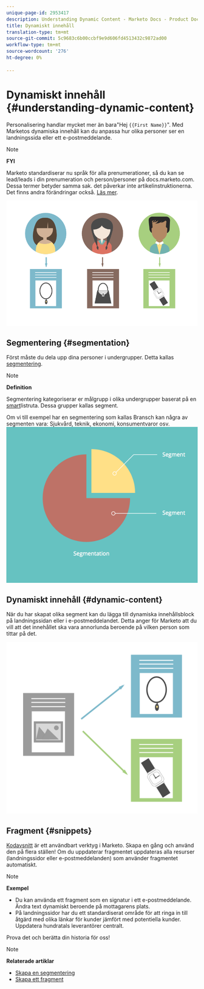 ```yaml
---
unique-page-id: 2953417
description: Understanding Dynamic Content - Marketo Docs - Product Documentation
title: Dynamiskt innehåll
translation-type: tm+mt
source-git-commit: 5c9683c6b00ccbf9e9d606fd4513432c9872ad00
workflow-type: tm+mt
source-wordcount: '276'
ht-degree: 0%

---
```



# Dynamiskt innehåll {#understanding-dynamic-content}

Personalisering handlar mycket mer än bara&quot;Hej `{{First Name}}`&quot;. Med Marketos dynamiska innehåll kan du anpassa hur olika personer ser en landningssida eller ett e-postmeddelande.

>[!NOTE]
>
>**FYI**
>
>Marketo standardiserar nu språk för alla prenumerationer, så du kan se lead/leads i din prenumeration och person/personer på docs.marketo.com. Dessa termer betyder samma sak. det påverkar inte artikelinstruktionerna. Det finns andra förändringar också. [Läs mer](http://docs.marketo.com/display/DOCS/Updates+to+Marketo+Terminology).

![](assets/artboard-1.png)

## Segmentering {#segmentation}

Först måste du dela upp dina personer i undergrupper. Detta kallas [segmentering](create-a-segmentation.md).

>[!NOTE]
>
>**Definition**
>
>Segmentering kategoriserar er målgrupp i olika undergrupper baserat på en [smart](../../../../product-docs/core-marketo-concepts/smart-campaigns/understanding-smart-campaigns.md)listruta. Dessa grupper kallas segment.

Om vi till exempel har en segmentering som kallas Bransch kan några av segmenten vara: Sjukvård, teknik, ekonomi, konsumentvaror osv.   ![](assets/artboard-2.png)

## Dynamiskt innehåll {#dynamic-content}

När du har skapat olika segment kan du lägga till dynamiska innehållsblock på landningssidan eller i e-postmeddelandet. Detta anger för Marketo att du vill att det innehållet ska vara annorlunda beroende på vilken person som tittar på det.

![](assets/artboard-3.png)

## Fragment {#snippets}

[Kodavsnitt](../../../../product-docs/personalization/segmentation-and-snippets/snippets/create-a-snippet.md) är ett användbart verktyg i Marketo. Skapa en gång och använd den på flera ställen! Om du uppdaterar fragmentet uppdateras alla resurser (landningssidor eller e-postmeddelanden) som använder fragmentet automatiskt.

>[!NOTE]
>
>**Exempel**
>
>* Du kan använda ett fragment som en signatur i ett e-postmeddelande. Ändra text dynamiskt beroende på mottagarens plats.
>* På landningssidor har du ett standardiserat område för att ringa in till åtgärd med olika länkar för kunder jämfört med potentiella kunder. Uppdatera hundratals leverantörer centralt.

>



Prova det och berätta din historia för oss!

>[!NOTE]
>
>**Relaterade artiklar**
>
>* [Skapa en segmentering](create-a-segmentation.md)
>* [Skapa ett fragment](../../../../product-docs/personalization/segmentation-and-snippets/snippets/create-a-snippet.md)

>



